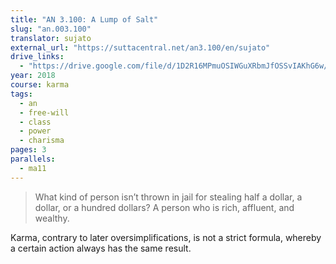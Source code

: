 ```yaml
---
title: "AN 3.100: A Lump of Salt"
slug: "an.003.100"
translator: sujato
external_url: "https://suttacentral.net/an3.100/en/sujato"
drive_links:
  - "https://drive.google.com/file/d/1D2R16MPmuOSIWGuXRbmJfOSSvIAKhG6w/view?usp=drivesdk"
year: 2018
course: karma
tags:
  - an
  - free-will
  - class
  - power
  - charisma
pages: 3
parallels:
  - ma11
---
```


> What kind of person isn’t thrown in jail for stealing half a dollar, a dollar, or a hundred dollars? A person who is rich, affluent, and wealthy.

Karma, contrary to later oversimplifications, is not a strict formula, whereby a certain action always has the same result.

